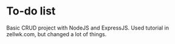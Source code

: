 # To-do list
Basic CRUD project with NodeJS and ExpressJS.
Used tutorial in zellwk.com, but changed a lot of things.
